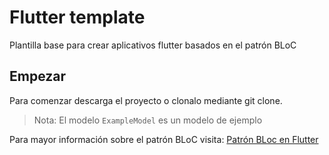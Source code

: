 # Flutter template

Plantilla base para crear aplicativos flutter basados en el patrón BLoC

## Empezar

Para comenzar descarga el proyecto o clonalo mediante git clone.

> Nota: El modelo `ExampleModel` es un modelo de ejemplo

Para mayor información sobre el patrón BLoC visita:
[Patrón BLoc en Flutter](http://xurxodev.com/introduccion-al-patron-bloc/)
